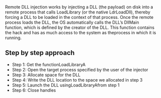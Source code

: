 Remote DLL injection works by injecting a DLL (the payload) on disk into a remote process that calls LoadLibrary (or the native LdrLoadDll), thereby forcing a DLL to be loaded in the context of that process. Once the remote process loads the DLL, the OS automatically calls the DLL’s DllMain function, which is defined by the creator of the DLL. This function contains the hack and has as much access to the system as theprocess in which it is running. 

## Step by step approach

- Step 1: Get the functionLoadLibraryA
- Step 2: Open the target process specified by the user of the injector
- Step 3: Allocate space for the DLL
- Step 4: Write the DLL location to the space we allocated in step 3
- Step 5: Launch the DLL usingLoadLibraryAfrom step 1
- Step 6: Close handles
